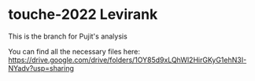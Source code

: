 # touche-2022 Levirank
This is the branch for Pujit's analysis

You can find all the necessary files here: https://drive.google.com/drive/folders/1OY85d9xLQhWl2HirGKyG1ehN3I-NYadv?usp=sharing
